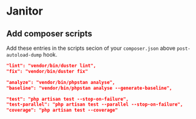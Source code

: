 # Janitor



## Add composer scripts

Add these entries in the scripts secion of your `composer.json` above `post-autoload-dump` hook.

``` json
"lint": "vendor/bin/duster lint",
"fix": "vendor/bin/duster fix"

"analyze": "vendor/bin/phpstan analyse",
"baseline": "vendor/bin/phpstan analyse --generate-baseline",

"test": "php artisan test --stop-on-failure",
"test-parallel": "php artisan test --parallel --stop-on-failure",
"coverage": "php artisan test --coverage"
```
